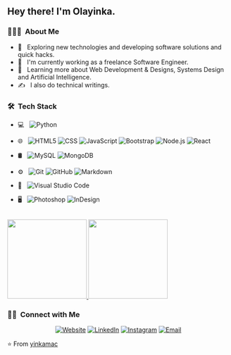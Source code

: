
<h2> Hey there! I'm Olayinka.</h2>

<h3> 👨🏻‍💻 &nbsp;About Me </h3>

- 🤔 &nbsp; Exploring new technologies and developing software solutions and quick hacks.
- 💼 &nbsp; I'm currently working as a freelance Software Engineer.
- 🌱 &nbsp; Learning more about Web Development & Designs, Systems Design and Artificial Intelligence.
- ✍️ &nbsp; I also do technical writings.

<h3> 🛠 &nbsp;Tech Stack</h3>

- 💻 &nbsp;
  ![Python](https://img.shields.io/badge/-Python-333333?style=flat&logo=python)
 
- 🌐 &nbsp;
  ![HTML5](https://img.shields.io/badge/-HTML5-333333?style=flat&logo=HTML5)
  ![CSS](https://img.shields.io/badge/-CSS-333333?style=flat&logo=CSS3&logoColor=1572B6)
  ![JavaScript](https://img.shields.io/badge/-JavaScript-333333?style=flat&logo=javascript)
  ![Bootstrap](https://img.shields.io/badge/-Bootstrap-333333?style=flat&logo=bootstrap&logoColor=563D7C)
  ![Node.js](https://img.shields.io/badge/-Node.js-333333?style=flat&logo=node.js)
  ![React](https://img.shields.io/badge/-React-333333?style=flat&logo=react)
- 🛢 &nbsp;
  ![MySQL](https://img.shields.io/badge/-MySQL-333333?style=flat&logo=mysql)
  ![MongoDB](https://img.shields.io/badge/-MongoDB-333333?style=flat&logo=mongodb)
- ⚙️ &nbsp;
  ![Git](https://img.shields.io/badge/-Git-333333?style=flat&logo=git)
  ![GitHub](https://img.shields.io/badge/-GitHub-333333?style=flat&logo=github)
  ![Markdown](https://img.shields.io/badge/-Markdown-333333?style=flat&logo=markdown)
- 🔧 &nbsp;
  ![Visual Studio Code](https://img.shields.io/badge/-Visual%20Studio%20Code-333333?style=flat&logo=visual-studio-code&logoColor=007ACC)
- 🖥 &nbsp;
  ![Photoshop](https://img.shields.io/badge/-Photoshop-333333?style=flat&logo=adobe-photoshop)
  ![InDesign](https://img.shields.io/badge/-InDesign-333333?style=flat&logo=adobe-indesign)

<br/>

<a href="https://github.com/yinkamac">
  <img height="180em" src="https://github-readme-stats.vercel.app/api?username=yinkamac&theme=buefy&show_icons=true" />
  <img height="180em" src="https://github-readme-stats.vercel.app/api/top-langs/?username=yinkamac&theme=buefy&layout=compact" />
</a>

<br/>

<h3> 🤝🏻 &nbsp;Connect with Me </h3>

<p align="center">
<a href="https://www.olayinkaajibabi.tech/"><img alt="Website" src="https://img.shields.io/badge/Website-olayinkaajibabi.tech-blue?style=flat-square&logo=google-chrome"></a>
<a href="https://www.linkedin.com/in/olayinka-ajibabi/"><img alt="LinkedIn" src="https://img.shields.io/badge/LinkedIn-Aditya%20Vikram%20Singh-blue?style=flat-square&logo=linkedin"></a>
<a href="https://www.instagram.com/yinkaamac/"><img alt="Instagram" src="https://img.shields.io/badge/Instagram-yinkaamac-blue?style=flat-square&logo=instagram"></a>
<a href="mailto:olayinka.ajibabi@gmail.com"><img alt="Email" src="https://img.shields.io/badge/Email-olayinka.ajibabi@gmail.com-blue?style=flat-square&logo=gmail"></a>
</p>

⭐️ From [yinkamac](https://github.com/yinkamac)
